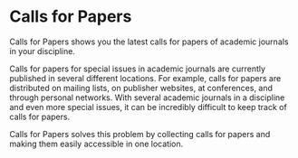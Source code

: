 # Calls for Papers

Calls for Papers shows you the latest calls for papers of academic journals in your discipline.

Calls for papers for special issues in academic journals are currently published in several different locations.
For example, calls for papers are distributed on mailing lists, on publisher websites, at conferences, and through personal networks.
With several academic journals in a discipline and even more special issues, it can be incredibly difficult to keep track of calls for papers.

Calls for Papers solves this problem by collecting calls for papers and making them easily accessible in one location.